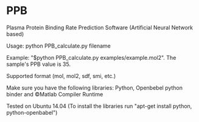 # PPB
Plasma Protein Binding Rate Prediction Software (Artificial Neural Network based)

Usage: python PPB_calculate.py filename 

Example: "$python PPB_calculate.py examples/example.mol2". The sample's PPB value is 35.

Supported format (mol, mol2, sdf, smi, etc.)

Make sure you have the following libraries: Python, Openbebel python binder and ©Matlab Compiler Runtime

Tested on Ubuntu 14.04 (To install the libraries run "apt-get install python, python-openbabel")
